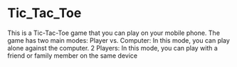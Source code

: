 # Tic_Tac_Toe
This is a Tic-Tac-Toe game that you can play on your mobile phone. The game has two main modes:  Player vs. Computer: In this mode, you can play alone against the computer.  2 Players: In this mode, you can play with a friend or family member on the same device
